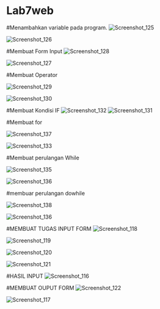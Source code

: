 # Lab7web

#Menambahkan variable pada program.
![Screenshot_125](https://user-images.githubusercontent.com/81457697/117737849-e8d87a00-b224-11eb-81a5-8c7a3b841502.png)

![Screenshot_126](https://user-images.githubusercontent.com/81457697/117737874-f8f05980-b224-11eb-8365-6831b41b3bbd.png)

#Membuat Form Input
![Screenshot_128](https://user-images.githubusercontent.com/81457697/117737917-0d345680-b225-11eb-889a-424e666f6a62.png)

![Screenshot_127](https://user-images.githubusercontent.com/81457697/117737943-16bdbe80-b225-11eb-9f06-4041d902fee8.png)

#Membuat Operator

![Screenshot_129](https://user-images.githubusercontent.com/81457697/117738019-440a6c80-b225-11eb-8282-f9793dd74951.png)

![Screenshot_130](https://user-images.githubusercontent.com/81457697/117738033-4c62a780-b225-11eb-8d1f-f966132cb615.png)

#Membuat Kondisi IF
![Screenshot_132](https://user-images.githubusercontent.com/81457697/117738078-68664900-b225-11eb-9c0a-f9d6ccba2a03.png)
![Screenshot_131](https://user-images.githubusercontent.com/81457697/117738084-6bf9d000-b225-11eb-8541-af0e20ef2ca4.png)

#Membuat for

![Screenshot_137](https://user-images.githubusercontent.com/81457697/117738316-f5a99d80-b225-11eb-9874-be11068e9d6c.png)

![Screenshot_133](https://user-images.githubusercontent.com/81457697/117738336-03f7b980-b226-11eb-8ff3-aa2652e227d0.png)

#Membuat  perulangan While

![Screenshot_135](https://user-images.githubusercontent.com/81457697/117738391-1c67d400-b226-11eb-8f6b-024c717c2b74.png)

![Screenshot_136](https://user-images.githubusercontent.com/81457697/117738416-2a1d5980-b226-11eb-8bba-89b0add26846.png)

#membuar perulangan dowhile

![Screenshot_138](https://user-images.githubusercontent.com/81457697/117738640-b3cd2700-b226-11eb-8afc-7054a2c75580.png)

![Screenshot_136](https://user-images.githubusercontent.com/81457697/117738659-be87bc00-b226-11eb-9a06-210e772f87d8.png)

#MEMBUAT TUGAS INPUT FORM
![Screenshot_118](https://user-images.githubusercontent.com/81457697/117738703-dfe8a800-b226-11eb-9078-6c5de5d0d7fa.png)

![Screenshot_119](https://user-images.githubusercontent.com/81457697/117738706-e24b0200-b226-11eb-9732-198f094b8f1a.png)

![Screenshot_120](https://user-images.githubusercontent.com/81457697/117738707-e414c580-b226-11eb-87ac-aa17a00f83f4.png)

![Screenshot_121](https://user-images.githubusercontent.com/81457697/117738711-e6771f80-b226-11eb-9727-cc86620635f5.png)

#HASIL INPUT
![Screenshot_116](https://user-images.githubusercontent.com/81457697/117738782-0b6b9280-b227-11eb-9ffc-29272b95f4bb.png)

#MEMBUAT OUPUT FORM
![Screenshot_122](https://user-images.githubusercontent.com/81457697/117738833-22aa8000-b227-11eb-878b-3627ca174e80.png)

![Screenshot_117](https://user-images.githubusercontent.com/81457697/117738846-276f3400-b227-11eb-9984-27a998a8eb5e.png)
















